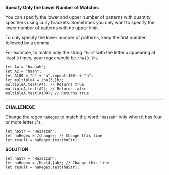 **Specify Only the Lower Number of Matches**


You can specify the lower and upper number of patterns with quantity specifiers using curly brackets. Sometimes you only want to specify the lower number of patterns with no upper limit.

To only specify the lower number of patterns, keep the first number followed by a comma.

For example, to match only the string `"hah"` with the letter `a` appearing at least `3` times, your regex would be `/ha{3,}h/`.

```
let A4 = "haaaah";
let A2 = "haah";
let A100 = "h" + "a".repeat(100) + "h";
let multipleA = /ha{3,}h/;
multipleA.test(A4); // Returns true
multipleA.test(A2); // Returns false
multipleA.test(A100); // Returns true
```
---------------------

**CHALLENEGE**

Change the regex `haRegex` to match the word `"Hazzah"` only when it has four or more letter `z`'s.

```
let haStr = "Hazzzzah";
let haRegex = /change/; // Change this line
let result = haRegex.test(haStr);
```

**SOLUTION**

```
let haStr = "Hazzzzah";
let haRegex = /Haz{4,}ah/; // Change this line
let result = haRegex.test(haStr);

```
